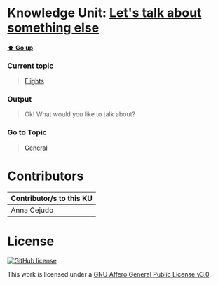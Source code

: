 # Knowledge Unit: [Let&#039;s talk about something else](../../knowledge_units/flights/lets-talk-about-something-else.md)

#### [:arrow_up: Go up](../../topics/flights.md)
### Current topic
> [Flights](../../topics/flights.md)
### Output
> Ok! What would you like to talk about?
### Go to Topic
> [General](../../topics/general.md)


# Contributors

| Contributor/s to this KU |
| - | 
| Anna Cejudo |

# License
[![GitHub license](https://img.shields.io/github/license/inbrainz/cerebro)](https://github.com/inbrainz/cerebro/blob/master/LICENSE)

This work is licensed under a [GNU Affero General Public License v3.0](https://www.gnu.org/licenses/agpl-3.0.txt).